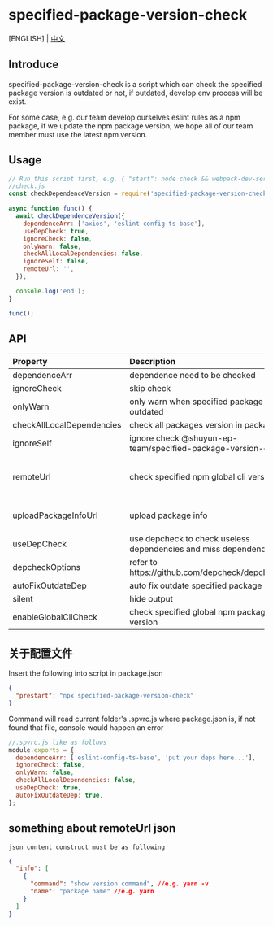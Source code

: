 # specified-package-version-check

[ENGLISH] | [中文](https://github.com/zhoushoujian/specified-package-version-check/blob/master/readme_zh.md)

## Introduce

specified-package-version-check is a script which can check the specified package version is outdated or not, if outdated, develop env process will be exist.

For some case, e.g. our team develop ourselves eslint rules as a npm package, if we update the npm package version, we hope all of our team member must use the latest npm version.

## Usage

```js
// Run this script first, e.g. { "start": node check && webpack-dev-server --open --history-api-fallback -d --colors}
//check.js
const checkDependenceVersion = require('specified-package-version-check');

async function func() {
  await checkDependenceVersion({
    dependenceArr: ['axios', 'eslint-config-ts-base'],
    useDepCheck: true,
    ignoreCheck: false,
    onlyWarn: false,
    checkAllLocalDependencies: false,
    ignoreSelf: false,
    remoteUrl: '',
  });

  console.log('end');
}

func();
```

## API

| Property                  | Description                                                      | Type     | Default                                                                              | required | Version |
| :------------------------ | :--------------------------------------------------------------- | :------- | :----------------------------------------------------------------------------------- | -------- | :------ |
| dependenceArr             | dependence need to be checked                                    | string[] | []                                                                                   | true     | 1.0.0   |
| ignoreCheck               | skip check                                                       | boolean  | undefined                                                                            | false    | 1.0.0   |
| onlyWarn                  | only warn when specified package outdated                        | boolean  | false                                                                                | false    | 1.0.0   |
| checkAllLocalDependencies | check all packages version in package.json                       | boolean  | undefined                                                                            | false    | 1.0.0   |
| ignoreSelf                | ignore check @shuyun-ep-team/specified-package-version-check     | boolean  | undefined                                                                            | false    | 1.0.0   |
| remoteUrl                 | check specified npm global cli version                           | string   | <https://api-track.kylin.shuyun.com/monitor-service/static/global-package-info.json> | false    | 1.0.0   |
| uploadPackageInfoUrl      | upload package info                                              | string   | <https://api-track.kylin.shuyun.com/monitor-service/upload-package-info>             | false    | 1.2.1   |
| useDepCheck               | use depcheck to check useless dependencies and miss dependencies | boolean  | undefined                                                                            | false    | 1.2.1   |
| depcheckOptions           | refer to <https://github.com/depcheck/depcheck#api>              | object   | {}                                                                                   | false    | 1.2.1   |
| autoFixOutdateDep         | auto fix outdate specified package                               | boolean  | true                                                                                 | false    | 1.3.0   |
| silent                    | hide output                                                      | boolean  | false                                                                                | false    | 1.6.0   |
| enableGlobalCliCheck      | check specified global npm package cli version                   | boolean  | true                                                                                 | false    | 1.6.0   |

## 关于配置文件

Insert the following into script in package.json

```json
{
  "prestart": "npx specified-package-version-check"
}
```

Command will read current folder's .spvrc.js where package.json is, if not found that file, console would happen an error

```js
//.spvrc.js like as follows
module.exports = {
  dependenceArr: ['eslint-config-ts-base', 'put your deps here...'],
  ignoreCheck: false,
  onlyWarn: false,
  checkAllLocalDependencies: false,
  useDepCheck: true,
  autoFixOutdateDep: true,
};
```

## something about remoteUrl json

`json content construct must be as following`

```json
{
  "info": [
    {
      "command": "show version command", //e.g. yarn -v
      "name": "package name" //e.g. yarn
    }
  ]
}
```
